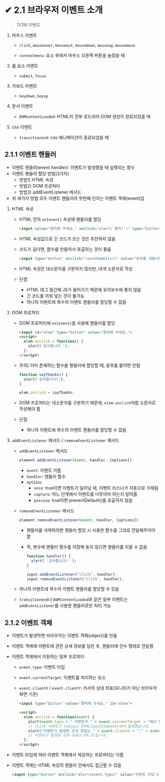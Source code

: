 # ✔ 2.1 브라우저 이벤트 소개

> DOM 이벤트

1. 마우스 이벤트
  
   - `click`, `mouseover`, `mouseout`, `mousedown`, `mouseup`, `mousemove`
  
   - `contextmenu`: 요소 위에서 마우스 오른쪽 버튼을 눌렀을 때

2. 폼 요소 이벤트

   - `submit`, `focus`

3. 키보드 이벤트

   - `keydown`, `keyup`

4. 문서 이벤트

   - `DOMContentLoaded`: HTML이 전부 로드되어 DOM 생성이 완료되었을 때

5. css 이벤트

   - `transitionend`: css 애니메이션이 종료되었을 때



## 2.1.1 이벤트 핸들러

- 이벤트 핸들러(event handler): 이벤트가 발생했을 때 실행되는 함수
- 이벤트 핸들러 할당 방법(3가지)
  - 방법1) HTML 속성
  - 방법2) DOM 프로퍼티
  - 방법3) addEventListener 메서드
- 위 세가지 방법 모두 이벤트 핸들러의 첫번째 인자는 이벤트 객체(event)임

1. HTML 속성
   
   - HTML 안의 `on[event]` 속성에 핸들러를 할당

      ```html
      <input value="클릭해 주세요." onclick="alert('클릭!')" type="button">
      ```
  
   - HTML 속성값으로 긴 코드가 오는 것은 추천하지 않음
   - 코드가 길다면, 함수를 만들어서 호출하는 것이 좋음

      ```html
      <input type="button" onclick="countRabbits()" value="토끼를 세봅시다!">
      ```

   - HTML 속성은 대소문자를 구분하지 않지만, 대개 소문자로 작성
   
   - 단점
     - HTML 태그 중간에 JS가 들어가기 때문에 유지보수에 좋지 않음
     - 긴 코드를 끼워 넣는 것이 불가능
     - 하나의 이벤트에 복수의 이벤트 핸들러를 할당할 수 없음

2. DOM 프로퍼티

   - DOM 프로퍼티에 `on[event]`을 사용해 핸들러를 할당

      ```html
      <input id="elem" type="button" value="클릭해 주세요.">
      <script>
        elem.onclick = function() {
          alert('감사합니다.');
        };
      </script>
      ```
  
   - 주의) 이미 존재하는 함수를 핸들러에 할당할 때, 괄호를 붙이면 안됨
  
      ```js
      function sayThanks() {
        alert('감사합니다!');
      }

      elem.onclick = sayThanks;
      ```
  
   - DOM 프로퍼티는 대소문자를 구분하기 때문에, `elem.onclick`처럼 소문자로 작성해야 함
   
   - 단점
     - 하나의 이벤트에 복수의 이벤트 핸들러를 할당할 수 없음
  
3. `addEventListener` 메서드 / `removeEventListener` 메서드
    
   - `addEventListener` 메서드
    
      ```js
      element.addEventListener(event, handler, [options])
      ```

      - `event`: 이벤트 이름
      - `handler`: 핸들러 함수
      - `options`
        - `once`: true이면 이벤트가 일어날 때, 이벤트 리스너가 자동으로 삭제됨
        - `capture`: 어느 단계에서 이벤트를 다루어야 하는지 알려줌
        - `passive`: true이면 preventDefault()를 호출하지 않음
  
   - `removeEventListener` 메서드
       
      ```js
      element.removeEventListener(event, handler, [options])
      ```

      - 핸들러를 삭제하려면 핸들러 할당 시 사용한 함수를 그대로 전달해주어야 함
      - 즉, 변수에 핸들러 함수를 저장해 놓지 않으면 핸들러를 지울 수 없음

        ```js
        function handler() {
          alert( '감사합니다!' );
        }

        input.addEventListener("click", handler);
        input.removeEventListener("click", handler);
        ```

   - 하나의 이벤트에 복수의 이벤트 핸들러를 할당할 수 있음
   
   - `transitionend`나 `DOMContentLoaded`와 같은 일부 이벤트는 `addEventListener`를 사용한 핸들러로만 처리 가능
   


## 2.1.2 이벤트 객체

- 이벤트가 발생하면 브라우저는 이벤트 객체(object)를 만듦
- 이벤트 객체에 이벤트에 관한 상세 정보를 담은 후, 핸들러에 인수 형태로 전달함

- 이벤트 객체에서 지원하는 일부 프로퍼티
  - `event.type`: 이벤트 타입
  - `event.currentTarget`: 이벤트를 처리하는 요소
  - `event.clientX` / `event.clientY`: 커서의 상대 좌표(모니터가 아닌 브라우저 화면 기준)

    ```html
    <input type="button" value="클릭해 주세요." id="elem">

    <script>
      elem.onclick = function(event) {
        alert(event.type + " 이벤트가 " + event.currentTarget + "에서 발생했습니다.");  
        // click 이벤트가 [object HTMLInputElement]에서 발생했습니다.
        alert("이벤트가 발생한 곳의 좌표는 " + event.clientX + ":" + event.clientY +"입니다.");
        // 이벤트가 발생한 곳의 좌표는 69:21입니다.
      };
    </script>
    ```
  
- 이벤트 타입에 따라 이벤트 객체에서 제공하는 프로퍼티는 다름

- 이벤트 객체는 HTML 속성의 핸들러 안에서도 접근할 수 있음
  
  ```html
  <input type="button" onclick="alert(event.type)" value="이벤트 타입">
  ```
